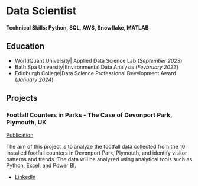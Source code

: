 # Data Scientist

#### Technical Skills: Python, SQL, AWS, Snowflake, MATLAB

## Education
- WorldQuant University| Applied Data Science Lab  (_September 2023_)								       		
- Bath Spa University|Environmental  Data Analysis  (_Fevbruary 2023_)	 			        		
- Edinburgh College|Data Science Professional Development Award (_January 2024_)



## Projects
###  Footfall Counters in Parks - The Case of Devonport Park, Plymouth, UK
[Publication](https://www.mdpi.com/1424-8220/22/8/3048)

The aim of this project is to analyze the footfall data collected from the 10 installed footfall
counters in Devonport Park, Plymouth, and identify visitor patterns and trends. The data will be
analyzed using analytical tools such as Python, Excel, and Power BI.




- [LinkedIn](https://www.linkedin.com/in/michaele-knfe-756ba1231/)



